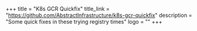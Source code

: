 +++
title = "K8s GCR Quickfix"
title_link = "https://github.com/AbstractInfrastructure/k8s-gcr-quickfix"
description = "Some quick fixes in these trying registry times"
logo = ""
+++
